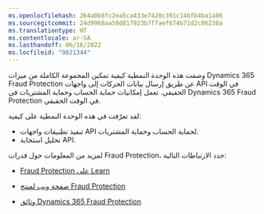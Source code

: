 ```yaml
---
ms.openlocfilehash: 264a0b8fc2ea5ca433e7420c391c14bfb4ba1a86
ms.sourcegitcommit: 24d9968aa50d817923b7ffaef674b71d2c06238a
ms.translationtype: HT
ms.contentlocale: ar-SA
ms.lasthandoff: 06/16/2022
ms.locfileid: "9021344"
---
```

وصفت هذه الوحدة النمطية كيفية تمكين المجموعة الكاملة من ميزات Dynamics 365 Fraud Protection عن طريق إرسال بيانات الحركات إلى واجهات API في الوقت الحقيقي. تعمل إمكانيات حماية الحساب وحماية المشتريات‬ في Dynamics 365 Fraud Protection في الوقت الحقيقي.

لقد تعرّفت في هذه الوحدة النمطية على كيفية:

- تنفيذ تطبيقات واجهات API لحماية الحساب وحماية المشتريات.
- تحليل استجابة API.

لمزيد من المعلومات حول قدرات Fraud Protection، حدد الارتباطات التالية:

- [Fraud Protection على Learn](/learn/browse/?expanded=dynamics-365&products=dynamics-fraud-protection/?azure-portal=true)

- [صفحة ويب لمنتج Fraud Protection](/dynamics365/fraud-protection)

- [وثائق Dynamics 365 Fraud Protection](/dynamics365/fraud-protection//?azure-portal=true)
